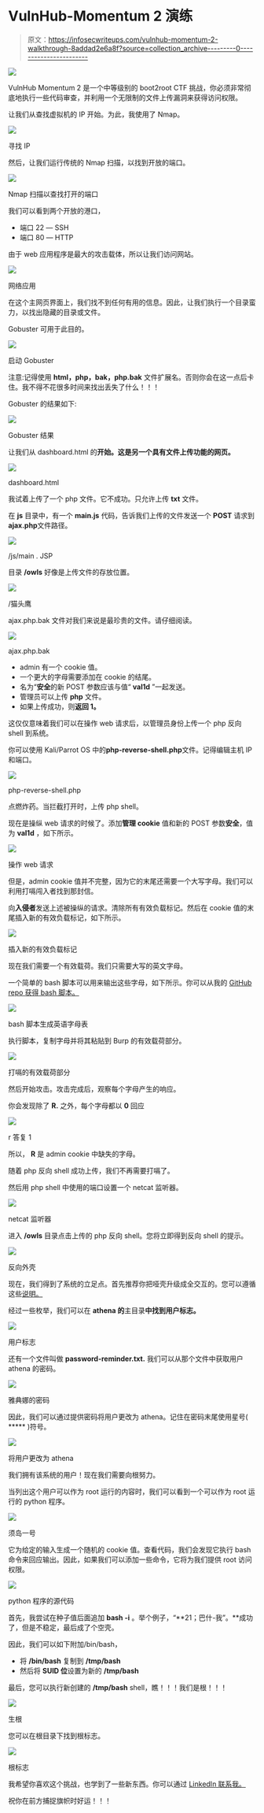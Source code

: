 # VulnHub-Momentum 2 演练

> 原文：<https://infosecwriteups.com/vulnhub-momentum-2-walkthrough-8addad2e6a8f?source=collection_archive---------0----------------------->

![](img/a151c31f9e3a480d51c52c60c583d76d.png)

VulnHub Momentum 2 是一个中等级别的 boot2root CTF 挑战，你必须非常彻底地执行一些代码审查，并利用一个无限制的文件上传漏洞来获得访问权限。

让我们从查找虚拟机的 IP 开始。为此，我使用了 Nmap。

![](img/82b44c2ee90018b5443a9b1a93d5133f.png)

寻找 IP

然后，让我们运行传统的 Nmap 扫描，以找到开放的端口。

![](img/e996605ec5ef7a87e0b517749b7286cd.png)

Nmap 扫描以查找打开的端口

我们可以看到两个开放的港口，

*   端口 22 — SSH
*   端口 80 — HTTP

由于 web 应用程序是最大的攻击载体，所以让我们访问网站。

![](img/53733d8c9993115802137c66b3b024cc.png)

网络应用

在这个主网页界面上，我们找不到任何有用的信息。因此，让我们执行一个目录蛮力，以找出隐藏的目录或文件。

Gobuster 可用于此目的。

![](img/049f3fadb52d4dfcf98ee7adb7512d4b.png)

启动 Gobuster

注意:记得使用 **html，php，bak，php.bak** 文件扩展名。否则你会在这一点后卡住。我不得不花很多时间来找出丢失了什么！！！

Gobuster 的结果如下:

![](img/c378d9739def9719dc82130249c61d36.png)

Gobuster 结果

让我们从 dashboard.html 的**开始。这是另一个具有文件上传功能的网页。**

![](img/36bf17a247de2fcfa220d201e1a52174.png)

dashboard.html

我试着上传了一个 php 文件。它不成功。只允许上传 **txt** 文件。

在 **js** 目录中，有一个 **main.js** 代码，告诉我们上传的文件发送一个 **POST** 请求到**ajax.php**文件路径。

![](img/a08404bb902d54851a5e8b57bbaecf01.png)

/js/main . JSP

目录 **/owls** 好像是上传文件的存放位置。

![](img/e7bf5f6bd409caf620fc2618423b1adc.png)

/猫头鹰

ajax.php.bak 文件对我们来说是最珍贵的文件。请仔细阅读。

![](img/22712d6f79073733a84f9a6fcfa0c6a2.png)

ajax.php.bak

*   admin 有一个 cookie 值。
*   一个更大的字母需要添加在 cookie 的结尾。
*   名为“**安全**的新 POST 参数应该与值“ **val1d** ”一起发送。
*   管理员可以上传 **php** 文件。
*   如果上传成功，则**返回 1。**

这仅仅意味着我们可以在操作 web 请求后，以管理员身份上传一个 php 反向 shell 到系统。

你可以使用 Kali/Parrot OS 中的**php-reverse-shell.php**文件。记得编辑主机 IP 和端口。

![](img/cb57f5e1e86dc3b42dfab1de82672510.png)

php-reverse-shell.php

点燃炸药。当拦截打开时，上传 php shell。

现在是操纵 web 请求的时候了。添加**管理 cookie** 值和新的 POST 参数**安全**，值为 **val1d** ，如下所示。

![](img/659f0712ea23b94370e3425b042772cf.png)

操作 web 请求

但是，admin cookie 值并不完整，因为它的末尾还需要一个大写字母。我们可以利用打嗝闯入者找到那封信。

向**入侵者**发送上述被操纵的请求。清除所有有效负载标记。然后在 cookie 值的末尾插入新的有效负载标记，如下所示。

![](img/0bb8b7b997df1442c22033cc59f5a07a.png)

插入新的有效负载标记

现在我们需要一个有效载荷。我们只需要大写的英文字母。

一个简单的 bash 脚本可以用来输出这些字母，如下所示。你可以从我的 [GitHub repo 获得 bash 脚本。](https://github.com/ravi5hanka/English-alphabet-generator-bash)

![](img/de39c6748579c34e72e3092cf2938c04.png)

bash 脚本生成英语字母表

执行脚本，复制字母并将其粘贴到 Burp 的有效载荷部分。

![](img/099c53e9e769246add71958cf4faab6a.png)

打嗝的有效载荷部分

然后开始攻击。攻击完成后，观察每个字母产生的响应。

你会发现除了 **R.** 之外，每个字母都以 **0** 回应

![](img/65a34c3ba7e3dd43e20632ed64c486db.png)

r 答复 1

所以， **R** 是 admin cookie 中缺失的字母。

随着 php 反向 shell 成功上传，我们不再需要打嗝了。

然后用 php shell 中使用的端口设置一个 netcat 监听器。

![](img/d5a6fc7901fd61a5480e38c79a14e045.png)

netcat 监听器

进入 **/owls** 目录点击上传的 php 反向 shell。您将立即得到反向 shell 的提示。

![](img/b2c46ac9d62ca56466ed09a036fdce1a.png)

反向外壳

现在，我们得到了系统的立足点。首先推荐你把哑壳升级成全交互的。您可以遵循这些[说明。](https://null-byte.wonderhowto.com/how-to/upgrade-dumb-shell-fully-interactive-shell-for-more-flexibility-0197224/)

经过一些枚举，我们可以在 **athena 的**主目录**中找到用户标志。**

![](img/62601accaf9541c020faef3b6dc8c8cb.png)

用户标志

还有一个文件叫做 **password-reminder.txt.** 我们可以从那个文件中获取用户 athena 的密码。

![](img/7e5b2576aa3020231b82e6b0f909334e.png)

雅典娜的密码

因此，我们可以通过提供密码将用户更改为 athena。记住在密码末尾使用星号( ***** )符号。

![](img/ca36897296a924953a014e7a878460e9.png)

将用户更改为 athena

我们拥有该系统的用户！现在我们需要向根努力。

当列出这个用户可以作为 root 运行的内容时，我们可以看到一个可以作为 root 运行的 python 程序。

![](img/c085fde6618a420c44f5173f9174ef4f.png)

须岛一号

它为给定的输入生成一个随机的 cookie 值。查看代码，我们会发现它执行 bash 命令来回应输出。因此，如果我们可以添加一些命令，它将为我们提供 root 访问权限。

![](img/6e3cc36db32f2726f4761846ae9869e7.png)

python 程序的源代码

首先，我尝试在种子值后面追加 **bash -i** 。举个例子，“**21；巴什-我”。**成功了，但是不稳定，最后成了个空壳。

因此，我们可以如下附加/bin/bash，

*   将 **/bin/bash** 复制到 **/tmp/bash**
*   然后将 **SUID 位**设置为新的 **/tmp/bash**

最后，您可以执行新创建的 **/tmp/bash** shell，瞧！！！我们是根！！！

![](img/31c217b6c4e48360dbcf46987ceb8a32.png)

生根

您可以在根目录下找到根标志。

![](img/68e838fddb1161fe7dcec98388512b3a.png)

根标志

我希望你喜欢这个挑战，也学到了一些新东西。你可以通过 [LinkedIn 联系我。](https://www.linkedin.com/in/ravishanka-silva-a632351a0/)

祝你在前方捕捉旗帜时好运！！！